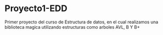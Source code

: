 # Proyecto1-EDD
Primer proyecto del curso de Estructura de datos, en el cual realizamos una biblioteca magica utilizando estructuras como arboles AVL, B Y B+
